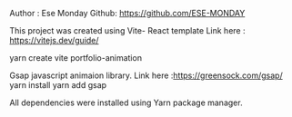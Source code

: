 Author : Ese Monday
Github: https://github.com/ESE-MONDAY

This project was created using Vite- React template Link here : https://vitejs.dev/guide/

yarn create vite portfolio-animation

Gsap javascript animaion library. Link here :https://greensock.com/gsap/
yarn install
yarn add gsap

All dependencies were installed using Yarn package manager.


